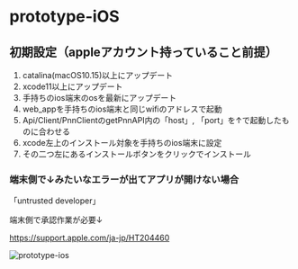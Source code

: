 # prototype-iOS
## 初期設定（appleアカウント持っていること前提）
1. catalina(macOS10.15)以上にアップデート
1. xcode11以上にアップデート
1. 手持ちのios端末のosを最新にアップデート
1. web_appを手持ちのios端末と同じwifiのアドレスで起動
1. Api/Client/PnnClientのgetPnnAPI内の「host」, 「port」を↑で起動したものに合わせる
1. xcode左上のインストール対象を手持ちのios端末に設定
1. その二つ左にあるインストールボタンをクリックでインストール

### 

### 端末側で↓みたいなエラーが出てアプリが開けない場合
  「untrusted developer」

  端末側で承認作業が必要↓
  
  https://support.apple.com/ja-jp/HT204460


![prototype-ios](https://user-images.githubusercontent.com/35129131/79639018-d75ca400-81c3-11ea-828e-671ad675c78e.gif)
